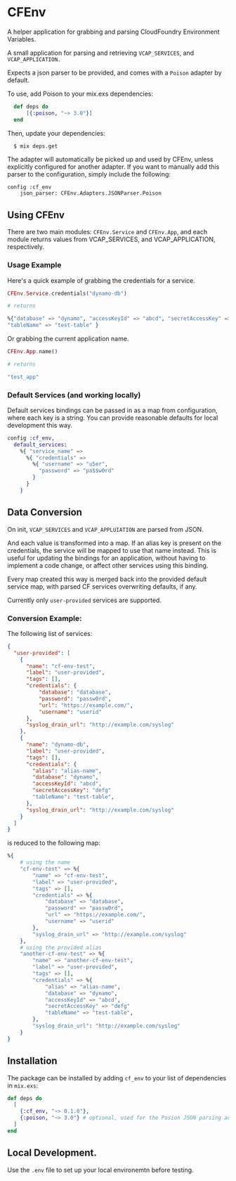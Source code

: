 # CFEnv

A helper application for grabbing and parsing CloudFoundry Environment
Variables.

A small application for parsing and retrieving `VCAP_SERVICES`, and
`VCAP_APPLICATION.`

Expects a json parser to be provided, and comes with a `Poison` adapter by
default.

To use, add Poison to your mix.exs dependencies:

```elixir
  def deps do
      [{:poison, "~> 3.0"}]
  end
```

Then, update your dependencies:

```bash
  $ mix deps.get
```

The adapter will automatically be picked up and used by CFEnv, unless explicitly
configured for another adapter. If you want to manually add this parser to the
configuration, simply include the following:

    config :cf_env
        json_parser: CFEnv.Adapters.JSONParser.Poison

## Using CFEnv

There are two main modules: `CFEnv.Service` and `CFEnv.App`, and each module
returns values from VCAP_SERVICES, and VCAP_APPLICATION, respectively.

### Usage Example

Here's a quick example of grabbing the credentials for a service.

```elixir
CFEnv.Service.credentials("dynamo-db")

# returns

%{"database" => "dynamo", "accessKeyId" => "abcd", "secretAccessKey" => "defg",
"tableName" => "test-table" }
```

Or grabbing the current application name.

```elixir
CFEnv.App.name()

# returns

"test_app"
```

### Default Services (and working locally)

Default services bindings can be passed in as a map from configuration, where
each key is a string. You can provide reasonable defaults for local development
this way.

```elixir
config :cf_env,
  default_services:
    %{ "service_name" =>
      %{ "credentials" =>
        %{ "username" => "u5er",
          "password" => "pa$$w0rd"
        }
      }
    }
```

## Data Conversion

On init, `VCAP_SERVICES` and `VCAP_APPLUIATION` are parsed from JSON.

And each value is transformed into a map. If an alias key is present on the
credentials, the service will be mapped to use that name instead. This is useful
for updating the bindings for an application, without having to implement a code
change, or affect other services using this binding.

Every map created this way is merged back into the provided default service map,
with parsed CF services overwriting defaults, if any.

Currently only `user-provided` services are supported.

### Conversion Example:

The following list of services:

```json
{
  "user-provided": [
    {
      "name": "cf-env-test",
      "label": "user-provided",
      "tags": [],
      "credentials": {
          "database": "database",
          "password": "passw0rd",
          "url": "https://example.com/",
          "username": "userid"
      },
      "syslog_drain_url": "http://example.com/syslog"
    },
    {
      "name": "dynamo-db",
      "label": "user-provided",
      "tags": [],
      "credentials": {
        "alias": "alias-name",
        "database": "dynamo",
        "accessKeyId": "abcd",
        "secretAccessKey": "defg"
        "tableName": "test-table",
      },
      "syslog_drain_url": "http://example.com/syslog"
    }
  ]
}
```

is reduced to the following map:

```elixir
%{
    # using the name
    "cf-env-test" => %{
        "name" => "cf-env-test",
        "label" => "user-provided",
        "tags" => [],
        "credentials" => %{
            "database" => "database",
            "password" => "passw0rd",
            "url" => "https://example.com/",
            "username" => "userid"
        },
        "syslog_drain_url" => "http://example.com/syslog"
    },
    # using the provided alias
    "another-cf-env-test" => %{
        "name" => "another-cf-env-test",
        "label" => "user-provided",
        "tags" => [],
        "credentials" => %{
            "alias" => "alias-name",
            "database" => "dynamo",
            "accessKeyId" => "abcd",
            "secretAccessKey" => "defg"
            "tableName" => "test-table",
        },
        "syslog_drain_url": "http://example.com/syslog"
    }
}
```

## Installation

The package can be installed by adding `cf_env` to your list of dependencies in
`mix.exs`:

```elixir
def deps do
  [
    {:cf_env, "~> 0.1.0"},
    {:poison, "~> 3.0"} # optional, used for the Posion JSON parsing adapter
  ]
end
```

## Local Development.

Use the `.env` file to set up your local environemtn before testing.
